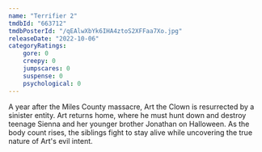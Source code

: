 ```yaml
---
name: "Terrifier 2"
tmdbId: "663712"
tmdbPosterId: "/qEAlwXbYk6IHA4ztoS2XFFaa7Xo.jpg"
releaseDate: "2022-10-06"
categoryRatings:
    gore: 0
    creepy: 0
    jumpscares: 0
    suspense: 0
    psychological: 0
---
```

A year after the Miles County massacre, Art the Clown is resurrected by a sinister entity. Art returns home, where he must hunt down and destroy teenage Sienna and her younger brother Jonathan on Halloween. As the body count rises, the siblings fight to stay alive while uncovering the true nature of Art's evil intent.
